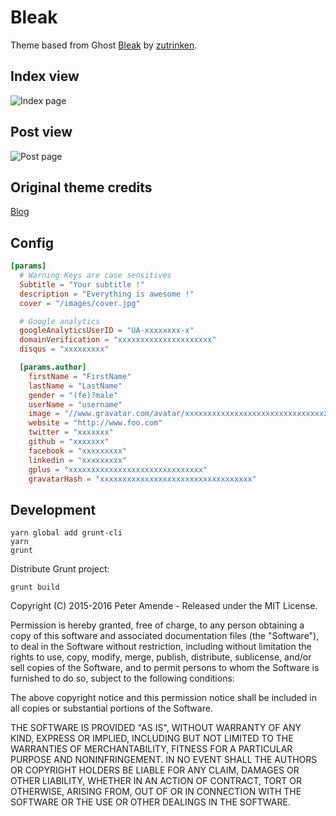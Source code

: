 # Bleak

Theme based from Ghost [Bleak](https://github.com/zutrinken/bleak) by [zutrinken](https://github.com/zutrinken).

## Index view

![Index page](https://raw.githubusercontent.com/Zenithar/hugo-theme-bleak/master/images/full_blog.png)

## Post view

![Post page](https://raw.githubusercontent.com/Zenithar/hugo-theme-bleak/master/images/full_post.png)

## Original theme credits

[Blog](http://bleak.zutrinken.com)

## Config

```toml
[params]
  # Warning Keys are case sensitives
  Subtitle = "Your subtitle !"
  description = "Everything is awesome !"
  cover = "/images/cover.jpg"

  # Google analytics
  googleAnalyticsUserID = "UA-xxxxxxxx-x"
  domainVerification = "xxxxxxxxxxxxxxxxxxxxx"
  disqus = "xxxxxxxxx"

  [params.author]
    firstName = "FirstName"
    lastName = "LastName"
    gender = "(fe)?male"
    userName = "username"
    image = "//www.gravatar.com/avatar/xxxxxxxxxxxxxxxxxxxxxxxxxxxxxxxxxxx.png"
    website = "http://www.foo.com"
    twitter = "xxxxxxx"
    github = "xxxxxxx"
    facebook = "xxxxxxxxx"
    linkedin = "xxxxxxxxx"
    gplus = "xxxxxxxxxxxxxxxxxxxxxxxxxxxxxx"
    gravatarHash = "xxxxxxxxxxxxxxxxxxxxxxxxxxxxxxxxxx"
```

## Development

	yarn global add grunt-cli
	yarn
	grunt

Distribute Grunt project:

	grunt build


Copyright (C) 2015-2016 Peter Amende - Released under the MIT License.

Permission is hereby granted, free of charge, to any person obtaining a copy of this software and associated documentation files (the "Software"), to deal in the Software without restriction, including without limitation the rights to use, copy, modify, merge, publish, distribute, sublicense, and/or sell copies of the Software, and to permit persons to whom the Software is furnished to do so, subject to the following conditions:

The above copyright notice and this permission notice shall be included in all copies or substantial portions of the Software.

THE SOFTWARE IS PROVIDED "AS IS", WITHOUT WARRANTY OF ANY KIND, EXPRESS OR IMPLIED, INCLUDING BUT NOT LIMITED TO THE WARRANTIES OF MERCHANTABILITY, FITNESS FOR A PARTICULAR PURPOSE AND
NONINFRINGEMENT. IN NO EVENT SHALL THE AUTHORS OR COPYRIGHT HOLDERS BE LIABLE FOR ANY CLAIM, DAMAGES OR OTHER LIABILITY, WHETHER IN AN ACTION OF CONTRACT, TORT OR OTHERWISE, ARISING FROM, OUT OF OR IN CONNECTION WITH THE SOFTWARE OR THE USE OR OTHER DEALINGS IN THE SOFTWARE.
